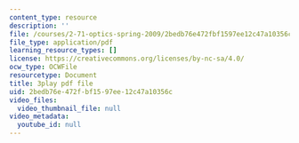 ```yaml
---
content_type: resource
description: ''
file: /courses/2-71-optics-spring-2009/2bedb76e472fbf1597ee12c47a10356c_jNSvbmc_ecM.pdf
file_type: application/pdf
learning_resource_types: []
license: https://creativecommons.org/licenses/by-nc-sa/4.0/
ocw_type: OCWFile
resourcetype: Document
title: 3play pdf file
uid: 2bedb76e-472f-bf15-97ee-12c47a10356c
video_files:
  video_thumbnail_file: null
video_metadata:
  youtube_id: null
---
```

